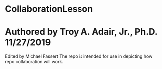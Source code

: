 # CollaborationLesson
# Authored by Troy A. Adair, Jr., Ph.D. 11/27/2019
Edited by Michael Fassert
The repo is intended for use in depicting how repo collaboration will work.
